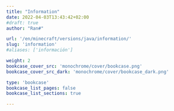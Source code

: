 ```yaml
---
title: "Information"
date: 2022-04-03T13:43:42+02:00
#draft: true
author: "Ran#"

url: '/en/minecraft/versions/java/information/'
slug: 'information'
#aliases: ['información']

weight: 2
bookcase_cover_src: 'monochrome/cover/bookcase.png'
bookcase_cover_src_dark: 'monochrome/cover/bookcase_dark.png'

type: 'bookcase'
bookcase_list_pages: false
bookcase_list_sections: true

---
```


